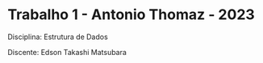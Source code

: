 # Trabalho 1 - Antonio Thomaz - 2023

Disciplina: Estrutura de Dados

Discente: Edson Takashi Matsubara

